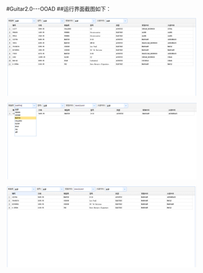 #Guitar2.0---OOAD
##运行界面截图如下：

![image](https://github.com/neverever03/Guitar2.0/blob/master/2捕获1.PNG)

![image](https://github.com/neverever03/Guitar2.0/blob/master/2捕获2.PNG)

![image](https://github.com/neverever03/Guitar2.0/blob/master/2捕获3.PNG)


